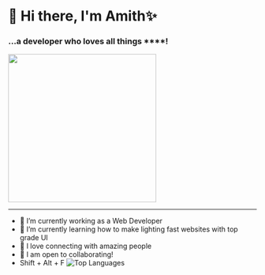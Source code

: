 # 👋 Hi there, I'm **Amith**✨

### ...a developer who loves all things   ****!

<img src="https://media.giphy.com/media/eHKw6v7CGCAbFJbTlN/giphy.gif" height=300 />

---

- 🔭 I’m currently working as a Web Developer
- 🌱 I’m currently learning how to make lighting fast websites with top grade UI
- 💬 I love connecting with amazing people
- 👯 I am open to collaborating!
- Shift + Alt + F
![Top Languages](https://github-readme-stats.vercel.app/api/top-langs/?username=AmithRV)
